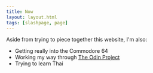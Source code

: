 ```yaml
---
title: Now
layout: layout.html
tags: [slashpage, page]
---
```

Aside from trying to piece together this website, I'm also:

- Getting really into the Commodore 64
- Working my way through [The Odin Project](https://www.theodinproject.com/)
- Trying to learn Thai